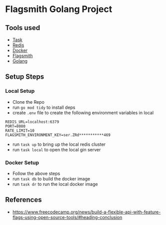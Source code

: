 # Flagsmith Golang Project

## Tools used
- [Task](https://taskfile.dev)
- [Redis](https://redis.io/)
- [Docker](https://www.docker.com/)
- [Flagsmith](https://www.flagsmith.com/)
- [Golang](https://go.dev/)

## Setup Steps

### Local Setup
- Clone the Repo
- run `go mod tidy` to install deps
- create `.env` file to create the following environment variables in local
```shell
REDIS_URL=localhost:6379
PORT=8080
RATE_LIMIT=10
FLAGSMITH_ENVIRONMENT_KEY=ser.ZRd***********469
```
- run `task up` to bring up the local redis cluster
- run `task local` to open the local gin server

### Docker Setup

- Follow the above steps
- run `task db` to build the docker image
- run `task dr` to run the local docker image

## References
- https://www.freecodecamp.org/news/build-a-flexible-api-with-feature-flags-using-open-source-tools/#heading-conclusion
